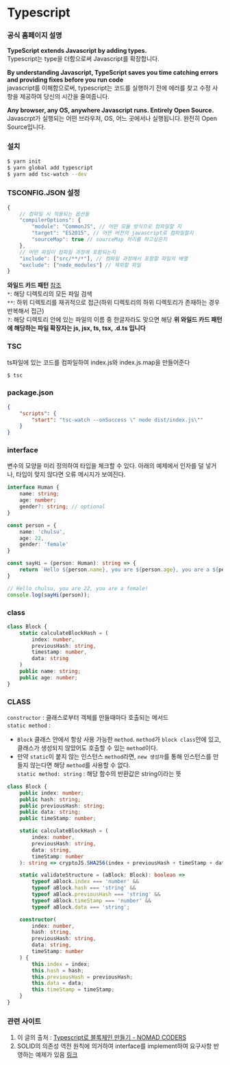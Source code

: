 # Typescript

### 공식 홈페이지 설명
**TypeScript extends Javascript by adding types.**  
Typescript는 type을 더함으로써 Javascript를 확장합니다.

**By understanding Javascript, TypeScript saves you time catching errors and providing fixes before you run code**  
javascript를 이해함으로써, typescript는 코드를 실행하기 전에 에러를 찾고 수정 사항을 제공하여 당신의 시간을 줄여줍니다.

**Any browser, any OS, anywhere Javascript runs. Entirely Open Source.**  
Javascrpt가 실행되는 어떤 브라우저, OS, 어느 곳에서나 실행됩니다. 완전히 Open Source입니다.

### 설치

```bash
$ yarn init
$ yarn global add typescript
$ yarn add tsc-watch --dev
```

### TSCONFIG.JSON 설정
```typescript
{
    // 컴파일 시 적용되는 옵션들
    "compilerOptions": {
        "module": "CommonJS", // 어떤 모듈 방식으로 컴파일할 지
        "target": "ES2015", // 어떤 버전의 javascript로 컴파일할지
        "sourceMap": true // sourceMap 처리를 하고싶은지
    },
    // 어떤 파일이 컴파일 과정에 포함되는지
    "include": ["src/**/*"], // 컴파일 과정에서 포함할 파일의 배열
    "exclude": ["node_modules"] // 제외할 파일
}
```
**와일드 카드 패턴** [참조](https://joshua1988.github.io/ts/config/tsconfig.html#%ED%83%80%EC%9E%85%EC%8A%A4%ED%81%AC%EB%A6%BD%ED%8A%B8-%EC%84%A4%EC%A0%95-%ED%8C%8C%EC%9D%BC-%EC%86%8D%EC%84%B1)  
  `*`: 해당 디렉토리의 모든 파일 검색  
  `**`: 하위 디렉토리를 재귀적으로 접근(하위 디렉토리의 하위 디렉토리가 존재하는 경우 반복해서 접근)  
  `?`: 해당 디렉토리 안에 있는 파일의 이름 중 한글자라도 맞으면 해당
  **위 와일드 카드 패턴에 해당하는 파일 확장자는 js, jsx, ts, tsx, .d.ts 입니다**

### TSC
ts파일에 있는 코드를 컴파일하여 index.js와 index.js.map을 만들어준다
```typescript
$ tsc
```

### package.json
```json
{
    "scripts": {
        "start": "tsc-watch --onSuccess \" node dist/index.js\""
    }
}
```

### interface
변수의 모양을 미리 정의하여 타입을 체크할 수 있다. 아래의 예제에서 인자를 덜 넣거나, 타입이 맞지 않다면 오류 메시지가 보여진다.

```typescript
interface Human {
    name: string;
    age: number;
    gender?: string; // optional
}

const person = {
    name: 'chulsu',
    age: 22,
    gender: 'female'
}

const sayHi = (person: Human): string => {
    return `Hello ${person.name}, you are ${person.age}, you are a ${person.gender}!`;
}

// Hello chulsu, you are 22, you are a female!
console.log(sayHi(person));
```

### class
```typescript
class Block {
    static calculateBlockHash = (
        index: number,
        previousHash: string,
        timestamp: number,
        data: string
    )
    public name: string;
    public age: number;
}
```

### CLASS
`constructor` : 클래스로부터 객체를 만들때마다 호출되는 메서드  
`static method` :  
  - `Block` 클래스 안에서 항상 사용 가능한 `method`. `method`가 `block class`안에 있고, 클래스가 생성되지 않았어도 호출할 수 있는 `method`이다.
  - 만약 `static`이 붙지 않는 인스턴스 `method`라면, `new 생성자`를 통해 인스턴스를 만들지 않는다면 해당 `method`를 사용할 수 없다.  
`static method: string` : 해당 함수의 반환값은 string이라는 뜻

```typescript
class Block {
    public index: number;
    public hash: string;
    public previousHash: string;
    public data: string;
    public timeStamp: number;

    static calculateBlockHash = (
        index: number,
        previousHash: string,
        data: string,
        timeStamp: number
    ): string => cryptoJS.SHA256(index + previousHash + timeStamp + data).toString();

    static validateStructure = (aBlock: Block): boolean =>
        typeof aBlock.index === 'number' &&
        typeof aBlock.hash === 'string' &&
        typeof aBlock.previousHash === 'string' &&
        typeof aBlock.timeStamp === 'number' &&
        typeof aBlock.data === 'string';

    constructor(
        index: number,
        hash: string,
        previousHash: string,
        data: string,
        timeStamp: number
    ) {
        this.index = index;
        this.hash = hash;
        this.previousHash = previousHash;
        this.data = data;
        this.timeStamp = timeStamp;
    }
}
```

### 관련 사이트
1. 이 글의 출처 : [Typescript로 블록체인 만들기 - NOMAD CODERS](https://www.youtube.com/watch?v=7wAhwv2Rbxw)  
2. SOLID의 의존성 역전 원칙에 의거하여 interface를 implement하여 요구사항 반영하는 예제가 있음 [링크](https://medium.com/humanscape-tech/solid-%EB%B2%95%EC%B9%99-%E4%B8%AD-lid-fb9b89e383ef)
